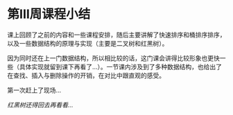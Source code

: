 # 第**III**周课程小结
课上回顾了之前的内容和一些课程安排，随后主要讲解了快速排序和桶排序排序，以及一些数据结构的原理与实现（主要是二叉树和红黑树）。

因为同时还在上一门数据结构，所以相比较的话，这门课会讲得比较形象也更快一些（具体实现就留到课下再看了...）。一节课内涉及到了多种数据结构，也给出了在查找、插入与删除操作的开销，在对比中跟直观的感受。

第一次赶上了现场...

*红黑树还得回去再看看...*